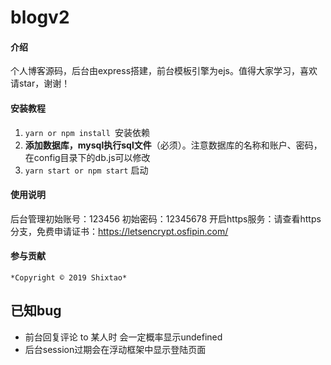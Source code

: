 # blogv2

#### 介绍
个人博客源码，后台由express搭建，前台模板引擎为ejs。值得大家学习，喜欢请star，谢谢！

#### 安装教程

1.  `yarn or npm install `安装依赖
2.  **添加数据库，mysql执行sql文件**（必须）。注意数据库的名称和账户、密码，在config目录下的db.js可以修改
3.  `yarn start or npm start` 启动

#### 使用说明

  后台管理初始账号：123456 初始密码：12345678
  开启https服务：请查看https分支，免费申请证书：https://letsencrypt.osfipin.com/

#### 参与贡献

    *Copyright © 2019 Shixtao*

## 已知bug
+   前台回复评论 to 某人时 会一定概率显示undefined
+   后台session过期会在浮动框架中显示登陆页面


